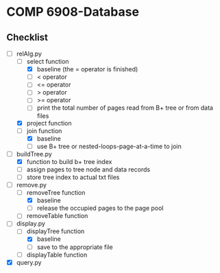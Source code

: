 # COMP 6908-Database


## Checklist

+ [ ] relAlg.py
    - [ ] select function
        -  [x] baseline (the = operator is finished)
        -  [ ] < operator
        -  [ ] <= operator
        -  [ ] \> operator
        -  [ ] \>= operator
        -  [ ] print the total number of pages read from B+ tree or from data files
    - [x] project function
    - [ ] join function
        -  [x] baseline
        -  [ ] use B+ tree or nested-loops-page-at-a-time to join
+ [ ] buildTree.py
    - [x] function to build b+ tree index
    - [ ] assign pages to tree node and data records
    - [ ] store tree index to actual txt files
+ [ ] remove.py
    - [ ] removeTree function
        -  [x] baseline
        -  [ ] release the occupied pages to the page pool
    - [ ] removeTable function
+ [ ] display.py
    - [ ] displayTree function
        -  [x] baseline
        -  [ ] save to the appropriate file
    - [ ] displayTable function
+ [x] query.py
